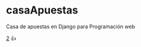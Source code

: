 # casaApuestas
Casa de apuestas en Django para Programación web

[2](http://i.imgur.com/JZbL1U1.gif) :+1:
